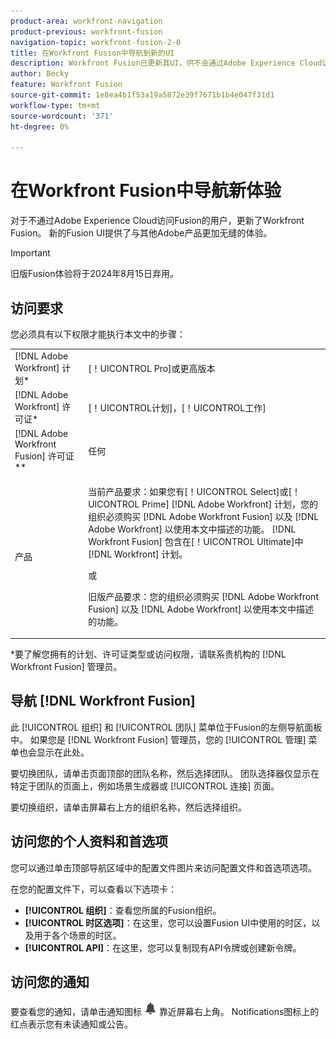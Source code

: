 ```yaml
---
product-area: workfront-navigation
product-previous: workfront-fusion
navigation-topic: workfront-fusion-2-0
title: 在Workfront Fusion中导航到新的UI
description: Workfront Fusion已更新其UI，供不会通过Adobe Experience Cloud访问Fusion的用户使用。 现在，他们的体验与Adobe Experience Cloud上的Fusion更接近。
author: Becky
feature: Workfront Fusion
source-git-commit: 1e8ea4b1f53a19a5872e39f7671b1b4e047f31d1
workflow-type: tm+mt
source-wordcount: '371'
ht-degree: 0%

---
```


# 在Workfront Fusion中导航新体验

对于不通过Adobe Experience Cloud访问Fusion的用户，更新了Workfront Fusion。 新的Fusion UI提供了与其他Adobe产品更加无缝的体验。

>[!IMPORTANT]
>
>旧版Fusion体验将于2024年8月15日弃用。

## 访问要求

您必须具有以下权限才能执行本文中的步骤：

<table style="table-layout:auto"> 
 <col> 
 <col> 
 <tbody> 
  <tr> 
   <td role="rowheader">[!DNL Adobe Workfront] 计划*</td> 
   <td> <p>[！UICONTROL Pro]或更高版本</p> </td> 
  </tr> 
  <tr data-mc-conditions=""> 
   <td role="rowheader">[!DNL Adobe Workfront] 许可证*</td> 
   <td> <p>[！UICONTROL计划]，[！UICONTROL工作]</p> </td> 
  </tr> 
  <tr> 
   <td role="rowheader">[!DNL Adobe Workfront Fusion] 许可证**</td> 
   <td>
   <p>任何</p> 
  </tr> 
  <tr> 
   <td role="rowheader">产品</td> 
   <td>
   <p>当前产品要求：如果您有[！UICONTROL Select]或[！UICONTROL Prime] [!DNL Adobe Workfront] 计划，您的组织必须购买 [!DNL Adobe Workfront Fusion] 以及 [!DNL Adobe Workfront] 以使用本文中描述的功能。 [!DNL Workfront Fusion] 包含在[！UICONTROL Ultimate]中 [!DNL Workfront] 计划。</p>
   <p>或</p>
   <p>旧版产品要求：您的组织必须购买 [!DNL Adobe Workfront Fusion] 以及 [!DNL Adobe Workfront] 以使用本文中描述的功能。</p>
   </td> 
  </tr> 
 </tbody> 
</table>
*要了解您拥有的计划、许可证类型或访问权限，请联系贵机构的 [!DNL Workfront Fusion] 管理员。

## 导航 [!DNL Workfront Fusion]

此 [!UICONTROL 组织] 和 [!UICONTROL 团队] 菜单位于Fusion的左侧导航面板中。 如果您是 [!DNL Workfront Fusion] 管理员，您的 [!UICONTROL 管理] 菜单也会显示在此处。

要切换团队，请单击页面顶部的团队名称，然后选择团队。 团队选择器仅显示在特定于团队的页面上，例如场景生成器或 [!UICONTROL 连接] 页面。

要切换组织，请单击屏幕右上方的组织名称，然后选择组织。

## 访问您的个人资料和首选项

您可以通过单击顶部导航区域中的配置文件图片来访问配置文件和首选项选项。

在您的配置文件下，可以查看以下选项卡：

* **[!UICONTROL 组织]**：查看您所属的Fusion组织。
* **[!UICONTROL 时区选项]**：在这里，您可以设置Fusion UI中使用的时区，以及用于各个场景的时区。
* **[!UICONTROL API]**：在这里，您可以复制现有API令牌或创建新令牌。


## 访问您的通知

要查看您的通知，请单击通知图标 ![“通知”图标](assets/notifications-icon.png) 靠近屏幕右上角。 Notifications图标上的红点表示您有未读通知或公告。

